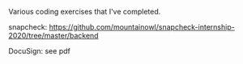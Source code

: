 Various coding exercises that I've completed.

snapcheck: https://github.com/mountainowl/snapcheck-internship-2020/tree/master/backend

DocuSign: see pdf 
